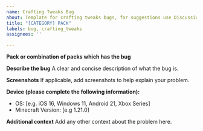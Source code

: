 ```yaml
---
name: Crafting Tweaks Bug
about: Template for crafting tweaks bugs, for suggestions use Discussions
title: "[CATEGORY] PACK"
labels: bug, crafting_tweaks
assignees: ''

---
```


**Pack or combination of packs which has the bug**

**Describe the bug**
A clear and concise description of what the bug is.

**Screenshots**
If applicable, add screenshots to help explain your problem.

**Device (please complete the following information):**
 - OS: [e.g. iOS 16, Windows 11, Android 21, Xbox Series]
 - Minecraft Version: [e.g 1.21.0]

**Additional context**
Add any other context about the problem here.
